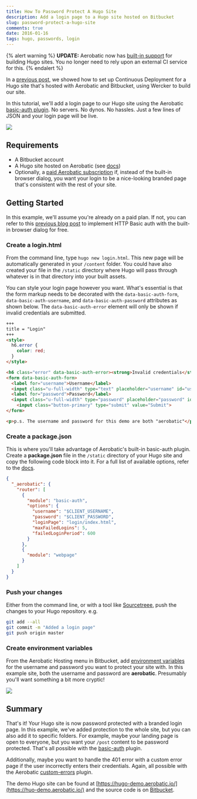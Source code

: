 ```yaml
---
title: How To Password Protect A Hugo Site
description: Add a login page to a Hugo site hosted on Bitbucket
slug: password-protect-a-hugo-site
comments: true
date: 2016-01-16
tags: hugo, passwords, login
---
```


{% alert warning %}
**UPDATE:** Aerobatic now has [built-in support](/blog/easy-hugo-continuous-deployment) for building Hugo sites. You no longer need to rely upon an external CI service for this.
{% endalert %}

In a [previous post](/blog/hugo-continuous-integration-with-wercker-aerobatic-and-bitbucket), we showed how to set up Continuous Deployment for a Hugo site that's hosted with Aerobatic and Bitbucket, using Wercker to build our site.

In this tutorial, we'll add a login page to our Hugo site using the Aerobatic [basic-auth plugin](/docs/http-basic-authentication). No servers. No dynos. No hassles. Just a few lines of JSON and your login page will be live.

<a href="https://hugo-demo.aerobatic.io/"><img class="img-responsive marketing-feature-showcase--screenshot" src="//www.aerobatic.com/media/blog/hugo/hugo-login.png"></a>

## Requirements
- A Bitbucket account
- A Hugo site hosted on Aerobatic (see [docs](/docs/static-generators))
- Optionally, a [paid Aerobatic subscription](/pricing/) if, instead of the built-in browser dialog, you want your login to be a nice-looking branded page that's consistent with the rest of your site.

## Getting Started
In this example, we'll assume you're already on a paid plan. If not, you can refer to this [previous blog post](/blog/basic-auth-for-static-web-sites) to implement HTTP Basic auth with the built-in browser dialog for free.

### Create a login.html

From the command line, type `hugo new login.html`. This new page will be automatically generated in your `/content` folder. You could have also created your file in the `/static` directory where Hugo will pass through whatever is in that directory into your built assets.

You can style your login page however you want. What's essential is that the form markup needs to be decorated with the `data-basic-auth-form`, `data-basic-auth-username`, and `data-basic-auth-password` attributes as shown below. The `data-basic-auth-error` element will only be shown if invalid credentials are submitted.

~~~html
+++
title = "Login"
+++
<style>
  h6.error {
    color: red;
  }
</style>

<h6 class="error" data-basic-auth-error><strong>Invalid credentials</strong></h6>
<form data-basic-auth-form>
  <label for="username">Username</label>
  <input class="u-full-width" type="text" placeholder="username" id="username" data-basic-auth-username>
  <label for="password">Password</label>
  <input class="u-full-width" type="password" placeholder="password" id="username" data-basic-auth-password>
    <input class="button-primary" type="submit" value="Submit">
</form>

<p>p.s. The username and password for this demo are both "aerobatic"</p>
~~~

### Create a package.json

This is where you'll take advantage of Aerobatic's built-in basic-auth plugin. Create a **package.json** file in the `/static` directory of your Hugo site and copy the following code block into it. For a full list of available options, refer to the [docs](/docs/http-basic-authentication).

~~~json
{
  "_aerobatic": {
    "router": [
      {
        "module": "basic-auth",
        "options": {
          "username": "$CLIENT_USERNAME",
          "password": "$CLIENT_PASSWORD",
          "loginPage": "login/index.html",
          "maxFailedLogins": 5,
          "failedLoginPeriod": 600
        }
      },
      {
        "module": "webpage"
      }
    ]
  }
}
~~~

### Push your changes

Either from the command line, or with a tool like [Sourcetreee](https://www.sourcetreeapp.com/), push the changes to your Hugo repository. e.g.

~~~bash
git add --all
git commit -m "Added a login page"
git push origin master
~~~

### Create environment variables

From the Aerobatic Hosting menu in Bitbucket, add [environment variables](/docs/configuration#environment-variables) for the username and password you want to protect your site with. In this example site, both the username and password are **aerobatic**. Presumably you'll want something a bit more cryptic!

<img class="img-responsive marketing-feature-showcase--screenshot" src="//www.aerobatic.com/media/blog/hugo/hugo-auth-env-vars.png">

## Summary

That's it! Your Hugo site is now password protected with a branded login page. In this example, we've added protection to the whole site, but you can also add it to specific folders. For example, maybe your landing page is open to everyone, but you want your `/post` content to be password protected. That's all possible with the [basic-auth](/docs/http-basic-authentication) plugin.

Additionally, maybe you want to handle the 401 error with a custom error page if the user incorrectly enters their credentials. Again, all possible with the Aerobatic [custom-errors](/docs/custom-error-pages) plugin.

The demo Hugo site can be found at [https://hugo-demo.aerobatic.io/](https://huo-demo.aerobatic.io/) and the source code is on [Bitbucket](https://bitbucket.org/dundonian/hugo-demo/src).
